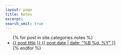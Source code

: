```yaml
---
layout: page
title: Notes
excerpt:
search_omit: true
---
```


<ul class="post-list">
{% for post in site.categories.notes %} 
  <li><article><a href="{{ site.url }}{{ post.url }}">{{ post.title }} <span class="entry-date"><time datetime="{{ post.date | date_to_xmlschema }}">{{ post.date | date: "%B %d, %Y" }}</time></span></a></article></li>
{% endfor %}
</ul>
